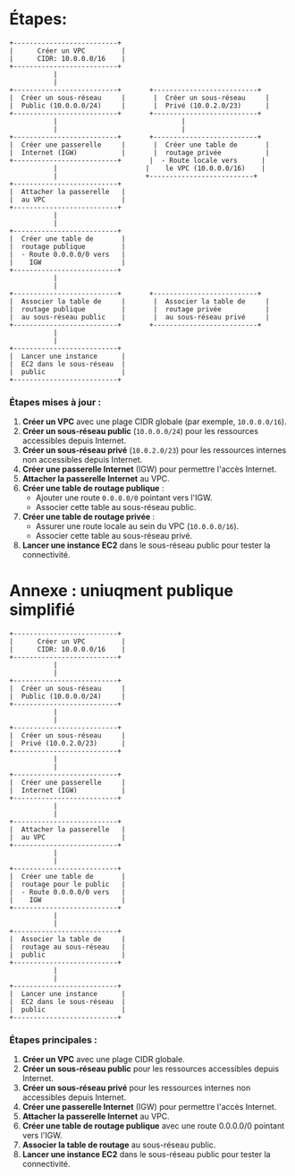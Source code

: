 # Étapes: 

```plaintext
+--------------------------+
|      Créer un VPC         |
|      CIDR: 10.0.0.0/16    |
+--------------------------+
           |
           |
+--------------------------+       +--------------------------+
|  Créer un sous-réseau     |       |  Créer un sous-réseau     |
|  Public (10.0.0.0/24)     |       |  Privé (10.0.2.0/23)      |
+--------------------------+       +--------------------------+
           |                               |
           |                               |
+--------------------------+       +--------------------------+
|  Créer une passerelle     |       |  Créer une table de       |
|  Internet (IGW)           |       |  routage privée           |
+--------------------------+       |  - Route locale vers      |
           |                      |    le VPC (10.0.0.0/16)    |
           |                      +--------------------------+
+--------------------------+
|  Attacher la passerelle   |
|  au VPC                   |
+--------------------------+
           |
           |
+--------------------------+
|  Créer une table de       |
|  routage publique         |
|  - Route 0.0.0.0/0 vers   |
|    IGW                    |
+--------------------------+
           |
           |
+--------------------------+       +--------------------------+
|  Associer la table de     |       |  Associer la table de     |
|  routage publique         |       |  routage privée           |
|  au sous-réseau public    |       |  au sous-réseau privé     |
+--------------------------+       +--------------------------+
           |
           |
+--------------------------+
|  Lancer une instance      |
|  EC2 dans le sous-réseau  |
|  public                   |
+--------------------------+
```

### Étapes mises à jour :

1. **Créer un VPC** avec une plage CIDR globale (par exemple, `10.0.0.0/16`).
2. **Créer un sous-réseau public** (`10.0.0.0/24`) pour les ressources accessibles depuis Internet.
3. **Créer un sous-réseau privé** (`10.0.2.0/23`) pour les ressources internes non accessibles depuis Internet.
4. **Créer une passerelle Internet** (IGW) pour permettre l'accès Internet.
5. **Attacher la passerelle Internet** au VPC.
6. **Créer une table de routage publique** :
   - Ajouter une route `0.0.0.0/0` pointant vers l'IGW.
   - Associer cette table au sous-réseau public.
7. **Créer une table de routage privée** :
   - Assurer une route locale au sein du VPC (`10.0.0.0/16`).
   - Associer cette table au sous-réseau privé.
8. **Lancer une instance EC2** dans le sous-réseau public pour tester la connectivité.

# Annexe : uniuqment publique simplifié

```plaintext
+--------------------------+
|      Créer un VPC         |
|      CIDR: 10.0.0.0/16    |
+--------------------------+
           |
           |
+--------------------------+
|  Créer un sous-réseau     |
|  Public (10.0.0.0/24)     |
+--------------------------+
           |
           |
+--------------------------+
|  Créer un sous-réseau     |
|  Privé (10.0.2.0/23)      |
+--------------------------+
           |
           |
+--------------------------+
|  Créer une passerelle     |
|  Internet (IGW)           |
+--------------------------+
           |
           |
+--------------------------+
|  Attacher la passerelle   |
|  au VPC                   |
+--------------------------+
           |
           |
+--------------------------+
|  Créer une table de       |
|  routage pour le public   |
|  - Route 0.0.0.0/0 vers   |
|    IGW                    |
+--------------------------+
           |
           |
+--------------------------+
|  Associer la table de     |
|  routage au sous-réseau   |
|  public                   |
+--------------------------+
           |
           |
+--------------------------+
|  Lancer une instance      |
|  EC2 dans le sous-réseau  |
|  public                   |
+--------------------------+
```

### Étapes principales :

1. **Créer un VPC** avec une plage CIDR globale.
2. **Créer un sous-réseau public** pour les ressources accessibles depuis Internet.
3. **Créer un sous-réseau privé** pour les ressources internes non accessibles depuis Internet.
4. **Créer une passerelle Internet** (IGW) pour permettre l'accès Internet.
5. **Attacher la passerelle Internet** au VPC.
6. **Créer une table de routage publique** avec une route 0.0.0.0/0 pointant vers l'IGW.
7. **Associer la table de routage** au sous-réseau public.
8. **Lancer une instance EC2** dans le sous-réseau public pour tester la connectivité.
